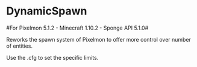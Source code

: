 # DynamicSpawn

#For Pixelmon 5.1.2 - Minecraft 1.10.2 - Sponge API 5.1.0#

Reworks the spawn system of Pixelmon to offer more control over number of entities.

Use the .cfg to set the specific limits.

